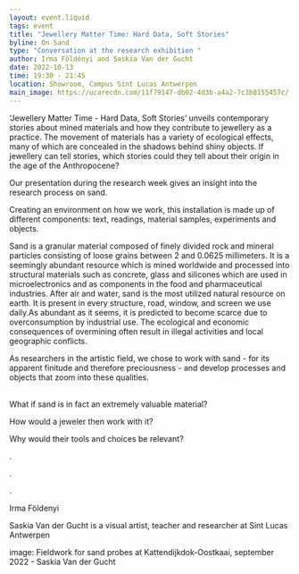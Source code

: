 ```yaml
---
layout: event.liquid
tags: event
title: "Jewellery Matter Time: Hard Data, Soft Stories"
byline: On Sand
type: "Conversation at the research exhibition "
author: Irma Földényi and Saskia Van der Gucht
date: 2022-10-13
time: 19:30 - 21:45
location: Showroom, Campus Sint Lucas Antwerpen
main_image: https://ucarecdn.com/11f79147-db02-4d3b-a4a2-7c3b8155457c/
---
```

‘Jewellery Matter Time - Hard Data, Soft Stories’ unveils contemporary stories about mined materials and how they contribute to jewellery as a practice. The movement of materials has a variety of ecological effects, many of which are concealed in the shadows behind shiny objects. If jewellery can tell stories, which stories could they tell about their origin in the age of the Anthropocene? 

Our presentation during the research week gives an insight into the research process on sand.

Creating an environment on how we work, this installation is made up of different components: text, readings, material samples, experiments and objects.

Sand is a granular material composed of finely divided rock and mineral particles consisting of loose grains between 2 and 0.0625 millimeters. It is a seemingly abundant resource which is mined worldwide and processed into structural materials such as concrete, glass and silicones which are used in microelectronics and as components in the food and pharmaceutical industries. After air and water, sand is the most utilized natural resource on earth. It is present in every structure, road, window, and screen we use daily.As abundant as it seems, it is predicted to become scarce due to overconsumption by industrial use. The ecological and economic consequences of overmining often result in illegal activities and local geographic conflicts.

As researchers in the artistic field, we chose to work with sand - for its apparent finitude and therefore preciousness - and develop processes and objects that zoom into these qualities. 

 \
What if sand is in fact an extremely valuable material? 

How would a jeweler then work with it? 

Why would their tools and choices be relevant?

.

.

.

Irma Földenyi 

Saskia Van der Gucht is a visual artist, teacher and researcher at Sint Lucas Antwerpen

image: Fieldwork for sand probes at Kattendijkdok-Oostkaai, september 2022 - Saskia Van der Gucht